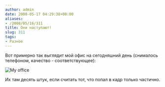 ```yaml
---
author: admin
date: 2008-05-17 04:29:38+00:00
aliases:
- /2008/05/16/311
title: Они наступают!
slug: 311
tags:
- Разное
---
```


Вот примерно так выглядит мой офис на сегодняшний день (снималось телефоном, качество - соответствующее):

![My office](/2008/05/office.jpg)

Их там десять штук, если считать тот, что попал в кадр только частично. 
